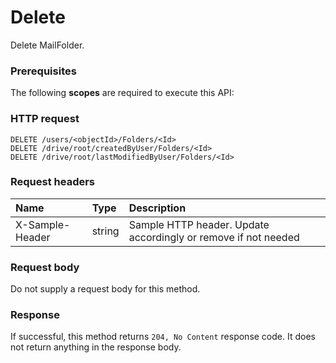 # Delete

Delete MailFolder.
### Prerequisites
The following **scopes** are required to execute this API: 
### HTTP request
<!-- { "blockType": "ignored" } -->
```http
DELETE /users/<objectId>/Folders/<Id>
DELETE /drive/root/createdByUser/Folders/<Id>
DELETE /drive/root/lastModifiedByUser/Folders/<Id>

```
### Request headers
| Name       | Type | Description|
|:---------------|:--------|:----------|
| X-Sample-Header  | string  | Sample HTTP header. Update accordingly or remove if not needed|

### Request body
Do not supply a request body for this method.


### Response
If successful, this method returns `204, No Content` response code. It does not return anything in the response body.


<!-- uuid: 4544df98-bfbc-4bc1-9be7-dc12f62f3202
2015-10-18 19:39:27 UTC -->
<!-- {
  "type": "#page.annotation",
  "description": "Delete",
  "keywords": "",
  "section": "documentation",
  "tocPath": ""
}-->